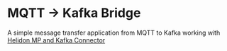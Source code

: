 # MQTT -> Kafka Bridge

A simple message transfer application from MQTT to Kafka working with [Helidon MP and Kafka Connector](https://helidon.io/docs/v2/#/mp/reactivemessaging/04_kafka)